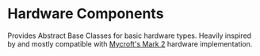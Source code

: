 # Hardware Components
Provides Abstract Base Classes for basic hardware types.
Heavily inspired by and mostly compatible with 
[Mycroft's Mark 2](https://github.com/MycroftAI/mark-ii-hardware-testing)
hardware implementation.